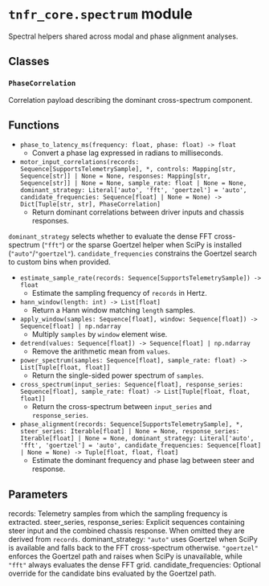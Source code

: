 # `tnfr_core.spectrum` module
Spectral helpers shared across modal and phase alignment analyses.

## Classes
### `PhaseCorrelation`
Correlation payload describing the dominant cross-spectrum component.

## Functions
- `phase_to_latency_ms(frequency: float, phase: float) -> float`
  - Convert a phase lag expressed in radians to milliseconds.
- `motor_input_correlations(records: Sequence[SupportsTelemetrySample], *, controls: Mapping[str, Sequence[str]] | None = None, responses: Mapping[str, Sequence[str]] | None = None, sample_rate: float | None = None, dominant_strategy: Literal['auto', 'fft', 'goertzel'] = 'auto', candidate_frequencies: Sequence[float] | None = None) -> Dict[Tuple[str, str], PhaseCorrelation]`
  - Return dominant correlations between driver inputs and chassis responses.

``dominant_strategy`` selects whether to evaluate the dense FFT
cross-spectrum (``"fft"``) or the sparse Goertzel helper when SciPy is
installed (``"auto"``/``"goertzel"``). ``candidate_frequencies`` constrains
the Goertzel search to custom bins when provided.
- `estimate_sample_rate(records: Sequence[SupportsTelemetrySample]) -> float`
  - Estimate the sampling frequency of ``records`` in Hertz.
- `hann_window(length: int) -> List[float]`
  - Return a Hann window matching ``length`` samples.
- `apply_window(samples: Sequence[float], window: Sequence[float]) -> Sequence[float] | np.ndarray`
  - Multiply ``samples`` by ``window`` element wise.
- `detrend(values: Sequence[float]) -> Sequence[float] | np.ndarray`
  - Remove the arithmetic mean from ``values``.
- `power_spectrum(samples: Sequence[float], sample_rate: float) -> List[Tuple[float, float]]`
  - Return the single-sided power spectrum of ``samples``.
- `cross_spectrum(input_series: Sequence[float], response_series: Sequence[float], sample_rate: float) -> List[Tuple[float, float, float]]`
  - Return the cross-spectrum between ``input_series`` and ``response_series``.
- `phase_alignment(records: Sequence[SupportsTelemetrySample], *, steer_series: Iterable[float] | None = None, response_series: Iterable[float] | None = None, dominant_strategy: Literal['auto', 'fft', 'goertzel'] = 'auto', candidate_frequencies: Sequence[float] | None = None) -> Tuple[float, float, float]`
  - Estimate the dominant frequency and phase lag between steer and response.

Parameters
----------
records:
    Telemetry samples from which the sampling frequency is extracted.
steer_series, response_series:
    Explicit sequences containing steer input and the combined chassis
    response.  When omitted they are derived from ``records``.
dominant_strategy:
    ``"auto"`` uses Goertzel when SciPy is available and falls back to the
    FFT cross-spectrum otherwise. ``"goertzel"`` enforces the Goertzel path
    and raises when SciPy is unavailable, while ``"fft"`` always evaluates
    the dense FFT grid.
candidate_frequencies:
    Optional override for the candidate bins evaluated by the Goertzel path.

